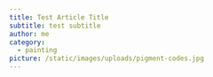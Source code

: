```yaml
---
title: Test Article Title
subtitle: test subtitle
author: me
category:
  - painting
picture: /static/images/uploads/pigment-codes.jpg
---
```


